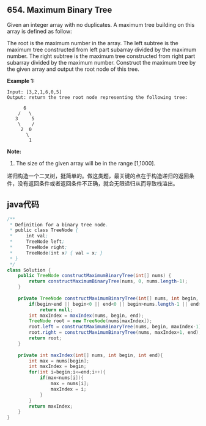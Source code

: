 ## 654. Maximum Binary Tree

Given an integer array with no duplicates. A maximum tree building on this array is defined as follow:

The root is the maximum number in the array.
The left subtree is the maximum tree constructed from left part subarray divided by the maximum number.
The right subtree is the maximum tree constructed from right part subarray divided by the maximum number.
Construct the maximum tree by the given array and output the root node of this tree.

**Example 1:**

```
Input: [3,2,1,6,0,5]
Output: return the tree root node representing the following tree:

      6
    /   \
   3     5
    \    / 
     2  0   
       \
        1
```

**Note:**

1. The size of the given array will be in the range [1,1000].

递归构造一个二叉树，挺简单的。做这类题，最关键的点在于构造递归的返回条件，没有返回条件或者返回条件不正确，就会无限递归从而导致栈溢出。

## java代码

```java
/**
 * Definition for a binary tree node.
 * public class TreeNode {
 *     int val;
 *     TreeNode left;
 *     TreeNode right;
 *     TreeNode(int x) { val = x; }
 * }
 */
class Solution {
    public TreeNode constructMaximumBinaryTree(int[] nums) {
        return constructMaximumBinaryTree(nums, 0, nums.length-1);
    }
    
    private TreeNode constructMaximumBinaryTree(int[] nums, int begin, int end){
        if(begin>end || begin<0 || end<0 || begin>nums.length-1 || end>nums.length-1)
            return null;
        int maxIndex = maxIndex(nums, begin, end);
        TreeNode root = new TreeNode(nums[maxIndex]);
        root.left = constructMaximumBinaryTree(nums, begin, maxIndex-1);
        root.right = constructMaximumBinaryTree(nums, maxIndex+1, end);
        return root;
    }
    
    private int maxIndex(int[] nums, int begin, int end){
        int max = nums[begin];
        int maxIndex = begin;
        for(int i=begin;i<=end;i++){
            if(max<nums[i]){
                max = nums[i];
                maxIndex = i;
            }
        }
        return maxIndex;
    }
}
```